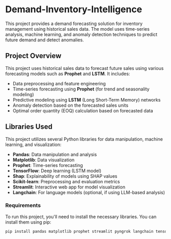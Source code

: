 # Demand-Inventory-Intelligence


This project provides a demand forecasting solution for inventory management using historical sales data. The model uses time-series analysis, machine learning, and anomaly detection techniques to predict future demand and detect anomalies.

## Project Overview

This project uses historical sales data to forecast future sales using various forecasting models such as **Prophet** and **LSTM**. It includes:
- Data preprocessing and feature engineering
- Time-series forecasting using **Prophet** (for trend and seasonality modeling)
- Predictive modeling using **LSTM** (Long Short-Term Memory) networks
- Anomaly detection based on the forecasted sales units
- Optimal order quantity (EOQ) calculation based on forecasted data

## Libraries Used

This project utilizes several Python libraries for data manipulation, machine learning, and visualization:
- **Pandas**: Data manipulation and analysis
- **Matplotlib**: Data visualization
- **Prophet**: Time-series forecasting
- **TensorFlow**: Deep learning (LSTM model)
- **Shap**: Explainability of models using SHAP values
- **Scikit-learn**: Preprocessing and evaluation metrics
- **Streamlit**: Interactive web app for model visualization
- **Langchain**: For language models (optional, if using LLM-based analysis)

### Requirements

To run this project, you'll need to install the necessary libraries. You can install them using pip:

```bash
pip install pandas matplotlib prophet streamlit pyngrok langchain tensorflow shap scikit-learn bayesian-optimization transformers
